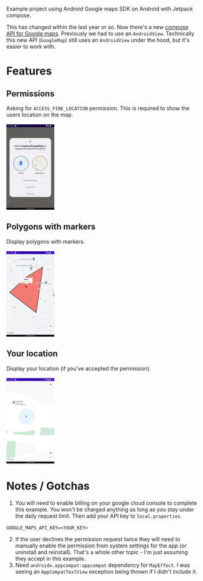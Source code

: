 Example project using Android Google maps SDK on Android with Jetpack compose.

This has changed within the last year or so. Now there's a new [compose API for Google maps](https://github.com/googlemaps/android-maps-compose). Previously we had to use an `AndroidView`. Technically this new API (`GoogleMap`) still uses an `AndroidView` under the hood, but it's easier to work with.

# Features

## Permissions
Asking for `ACCESS_FINE_LOCATION` permission. This is required to show the users location on the map.
<br>
<br>
<img src="art/location_permission.png" width="25%">

## Polygons with markers
Display polygons with markers.
<br>
<br>
<img src="art/polygon_with_marker.png" width="25%">

## Your location
Display your location (if you've accepted the permission).
<br>
<br>
<img src="art/your_location.png" width="25%">

# Notes / Gotchas
1. You will need to enable billing on your google cloud console to complete this example. You won't be charged anything as long as you stay under the daily request limit. Then add your API key to `local.properties`.
```
GOOGLE_MAPS_API_KEY=<YOUR_KEY>
```
2. If the user declines the permission request twice they will need to manually enable the permission from system settings for the app (or uninstall and reinstall). That's a whole other topic - I'm just assuming they accept in this example.
3. Need `androidx.appcompat:appcompat` dependency for `MapEffect`. I was seeing an `AppCompatTextView` exception being thrown if I didn't include it.